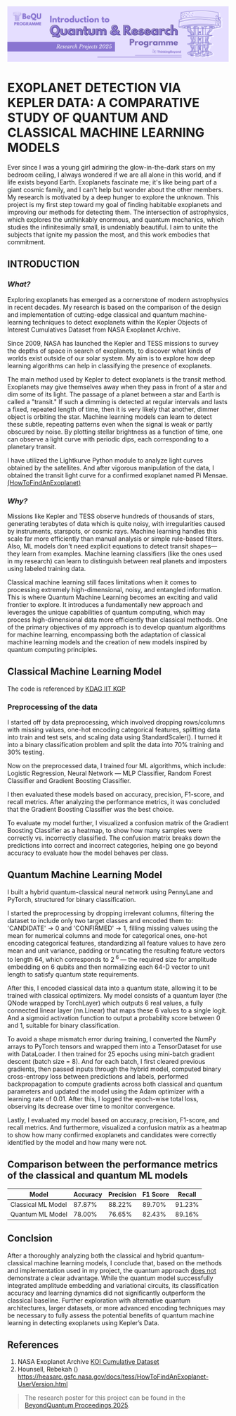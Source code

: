 ![BeyondQuantum Banner for Research Projects](../BeyondQuantum_Banner_Research_Projects_2025.png)

# EXOPLANET DETECTION VIA KEPLER DATA: A COMPARATIVE STUDY OF QUANTUM AND CLASSICAL MACHINE LEARNING MODELS

Ever since I was a young girl admiring the glow-in-the-dark stars on my bedroom ceiling, I always wondered if we are all alone in this world, and if life exists beyond Earth. Exoplanets fascinate me; it's like being part of a giant cosmic family, and I can't help but wonder about the other members. My research is motivated by a deep hunger to explore the unknown. This project is my first step toward my goal of finding habitable exoplanets and improving our methods for detecting them. The intersection of astrophysics, which explores the unthinkably enormous, and quantum mechanics, which studies the infinitesimally small, is undeniably beautiful. I aim to unite the subjects that ignite my passion the most, and this work embodies that commitment.

## **INTRODUCTION**

### _What?_

Exploring exoplanets has emerged as a cornerstone of modern astrophysics in recent decades. My research is based on the comparison of the design and implementation of cutting-edge classical and quantum machine-learning techniques to detect exoplanets within the Kepler Objects of Interest Cumulatives Dataset from NASA Exoplanet Archive.

Since 2009, NASA has launched the Kepler and TESS missions to survey the depths of space in search of exoplanets, to discover what kinds of worlds exist outside of our solar system. My aim is to explore how deep learning algorithms can help in classifying the presence of exoplanets.

The main method used by Kepler to detect exoplanets is the transit method. Exoplanets may give themselves away when they pass in front of a star and dim some of its light. The passage of a planet between a star and Earth is called a "transit." If such a dimming is detected at regular intervals and lasts a fixed, repeated length of time, then it is very likely that another, dimmer object is orbiting the star. Machine learning models can learn to detect these subtle, repeating patterns even when the signal is weak or partly obscured by noise. By plotting stellar brightness as a function of time, one can observe a light curve with periodic dips, each corresponding to a planetary transit.

I have utilized the Lightkurve Python module to analyze light curves obtained by the satellites. And after vigorous manipulation of the data, I obtained the transit light curve for a confirmed exoplanet named Pi Mensae. [(HowToFindAnExoplanet)](https://heasarc.gsfc.nasa.gov/docs/tess/HowToFindAnExoplanet-UserVersion.html)

### _Why?_

Missions like Kepler and TESS observe hundreds of thousands of stars, generating terabytes of data which is quite noisy, with irregularities caused by instruments, starspots, or cosmic rays. Machine learning handles this scale far more efficiently than manual analysis or simple rule-based filters. Also, ML models don't need explicit equations to detect transit shapes—they learn from examples. Machine learning classifiers (like the ones used in my research) can learn to distinguish between real planets and imposters using labeled training data.

Classical machine learning still faces limitations when it comes to processing extremely high-dimensional, noisy, and entangled information. This is where Quantum Machine Learning becomes an exciting and valid frontier to explore. It introduces a fundamentally new approach and leverages the unique capabilities of quantum computing, which may process high-dimensional data more efficiently than classical methods. One of the primary objectives of my approach is to develop quantum algorithms for machine learning, encompassing both the adaptation of classical machine learning models and the creation of new models inspired by quantum computing principles.

## Classical Machine Learning Model

The code is referenced by [KDAG IIT KGP](https://kdagiit.medium.com/unveiling-the-cosmos-discovering-exoplanets-with-machine-learning-2b841ed40f85)

### Preprocessing of the data

I started off by data preprocessing, which involved dropping rows/columns with missing values, one-hot encoding categorical features, splitting data into train and test sets, and scaling data using StandardScaler(). I turned it into a binary classification problem and split the data into 70% training and 30% testing.

Now on the preprocessed data, I trained four ML algorithms, which include: Logistic Regression, Neural Network — MLP Classifier, Random Forest Classifier and Gradient Boosting Classifier.

I then evaluated these models based on accuracy, precision, F1-score, and recall metrics. After analyzing the performance metrics, it was concluded that the Gradient Boosting Classifier was the best choice.

To evaluate my model further, I visualized a confusion matrix of the Gradient Boosting Classifier as a heatmap, to show how many samples were correctly vs. incorrectly classified. The confusion matrix breaks down the predictions into correct and incorrect categories, helping one go beyond accuracy to evaluate how the model behaves per class.

## Quantum Machine Learning Model

I built a hybrid quantum-classical neural network using PennyLane and PyTorch, structured for binary classification.

I started the preprocessing by dropping irrelevant columns, filtering the dataset to include only two target classes and encoded them to: 'CANDIDATE' → 0 and 'CONFIRMED' → 1, filling missing values using the mean for numerical columns and mode for categorical ones, one-hot encoding categorical features, standardizing all feature values to have zero mean and unit variance, padding or truncating the resulting feature vectors to length 64, which corresponds to 2<sup> 6 </sup> — the required size for amplitude embedding on 6 qubits and then normalizing each 64-D vector to unit length to satisfy quantum state requirements.

After this, I encoded classical data into a quantum state, allowing it to be trained with classical optimizers. My model consists of a quantum layer (the QNode wrapped by TorchLayer) which outputs 6 real values, a fully connected linear layer (nn.Linear) that maps these 6 values to a single logit. And a sigmoid activation function to output a probability score between 0 and 1, suitable for binary classification.

To avoid a shape mismatch error during training, I converted the NumPy arrays to PyTorch tensors and wrapped them into a TensorDataset for use with DataLoader. I then trained for 25 epochs using mini-batch gradient descent (batch size = 8). And for each batch, I first cleared previous gradients, then passed inputs through the hybrid model, computed binary cross-entropy loss between predictions and labels, performed backpropagation to compute gradients across both classical and quantum parameters and updated the model using the Adam optimizer with a learning rate of 0.01. After this, I logged the epoch-wise total loss, observing its decrease over time to monitor convergence.

Lastly, I evaluated my model based on accuracy, precision, F1-score, and recall metrics. And furthermore, visualized a confusion matrix as a heatmap to show how many confirmed exoplanets and candidates were correctly identified by the model and how many were not.

## Comparison between the performance metrics of the classical and quantum ML models


| Model               | Accuracy | Precision | F1 Score | Recall  |
|---------------------|----------|-----------|----------|---------|
| Classical ML Model  | 87.87%   | 88.22%    | 89.70%   | 91.23%  |
| Quantum ML Model    | 78.00%   | 76.65%    | 82.43%   | 89.16%  |

## Conclsion
After a thoroughly analyzing both the classical and hybrid quantum-classical machine learning models, I conclude that, based on the methods and implementation used in my project, the quantum approach <ins> does not </ins> demonstrate a clear advantage. While the quantum model successfully integrated amplitude embedding and variational circuits, its classification accuracy and learning dynamics did not significantly outperform the classical baseline. Further exploration with alternative quantum architectures, larger datasets, or more advanced encoding techniques may be necessary to fully assess the potential benefits of quantum machine learning in detecting exoplanets using Kepler’s Data.

## References

1. NASA Exoplanet Archive [KOI Cumulative Dataset](https://exoplanetarchive.ipac.caltech.edu/cgi-bin/TblView/nph-tblView?app=ExoTbls&config=cumulative)
2. Hounsell, Rebekah () https://heasarc.gsfc.nasa.gov/docs/tess/HowToFindAnExoplanet-UserVersion.html
> The research poster for this project can be found in the [BeyondQuantum Proceedings 2025](https://thinkingbeyond.education/beyondquantum_proceedings_2025/).

